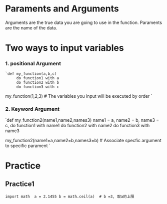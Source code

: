 # Paraments and Arguments 
Arguments are the true data you are going to use in the function.
Paraments are the name of the data. 

# Two ways to input variables
### 1. positional Argument
    `def my_function(a,b,c)
         do function1 with a
         do function2 with b
         do function3 with c

   my_function(1,2,3) # The variables you input will be executed by order `
### 2. Keyword Argument
  `def my_function2(name1,name2,names3)
       name1 = a, name2 = b, name3 = c,
       do function1 with name1
       do function2 with name2
       do function3 with name3

   my_function2(name1=a,name2=b,names3=b)  # Associate specfic argument to specific parament `

# Practice 
## Practice1 
`import math 
 a = 2.1455
 b = math.ceil(a)  # b =3, 取a的上限 `

 
